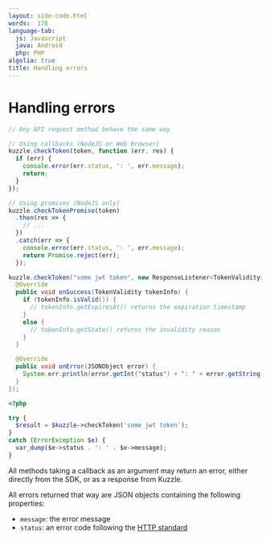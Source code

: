 ```yaml
---
layout: side-code.html
words:  178
language-tab:
  js: Javascript
  java: Android
  php: PHP
algolia: true
title: Handling errors
---
```


# Handling errors

```js
// Any API request method behave the same way

// Using callbacks (NodeJS or Web Browser)
kuzzle.checkToken(token, function (err, res) {
  if (err) {
    console.error(err.status, ': ', err.message);
    return;
  }
});

// Using promises (NodeJS only)
kuzzle.checkTokenPromise(token)
  .then(res => {
    // ...
  })
  .catch(err => {
    console.error(err.status, ': ', err.message);
    return Promise.reject(err);
  });
```

```java
kuzzle.checkToken("some jwt token", new ResponseListener<TokenValidity>() {
  @Override
  public void onSuccess(TokenValidity tokenInfo) {
    if (tokenInfo.isValid()) {
      // tokenInfo.getExpiresAt() returns the expiration timestamp
    }
    else {
      // tokenInfo.getState() returns the invalidity reason
    }
  }

  @Override
  public void onError(JSONObject error) {
    System.err.println(error.getInt('status') + ': ' + error.getString('message'));
  }
});
```

```php
<?php

try {
  $result = $kuzzle->checkToken('some jwt token');
}
catch (ErrorException $e) {
  var_dump($e->status . ': ' . $e->message);
}
```

All methods taking a callback as an argument may return an error, either directly from the SDK, or as a response from Kuzzle.

All errors returned that way are JSON objects containing the following properties:

* `message`: the error message
* `status`: an error code following the [HTTP standard](https://en.wikipedia.org/wiki/List_of_HTTP_status_codes)

